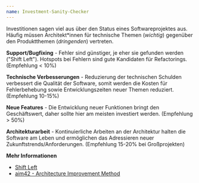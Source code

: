 ```yaml
---
name: Investment-Sanity-Checker
---
```

Investitionen sagen viel aus über den Status eines Softwareprojektes aus.
Häufig müssen Architekt\*innen für technische Themen (*wichtig*) gegenüber
den Produktthemen (*dringenden*) vertreten.

**Support/Bugfixing** - Fehler sind günstiger, je eher sie gefunden werden ("Shift Left").
Hotspots bei Fehlern sind gute Kandidaten für Refactorings. (Empfehlung < 10%)

**Technische Verbesserungen** - Reduzierung der technischen Schulden verbessert die Qualität der Software,
somit werden die Kosten für Fehlerbehebung sowie Entwicklungszeiten neuer Themen reduziert. (Empfehlung 10-15%)

**Neue Features** - Die Entwicklung neuer Funktionen bringt den Geschäftswert,
daher sollte hier am meisten investiert werden. (Empfehlung > 50%)

**Architekturarbeit** - Kontinuierliche Arbeiten an der Architektur halten die Software am Leben
und ermöglichen das Adressieren neuer Zukunftstrends/Anforderungen. (Empfehlung 15-20% bei Großprojekten)   

**Mehr Informationen**
* [Shift Left](https://smartbear.de/learn/automated-testing/shifting-left-in-testing/)
* [aim42 - Architecture Improvement Method](https://www.aim42.org/)